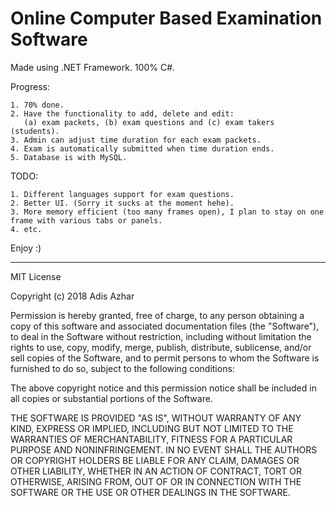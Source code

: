 # Online Computer Based Examination Software
Made using .NET Framework. 100% C#.

Progress:
  
    1. 70% done.
    2. Have the functionality to add, delete and edit:
       (a) exam packets, (b) exam questions and (c) exam takers (students).
    3. Admin can adjust time duration for each exam packets.
    4. Exam is automatically submitted when time duration ends.
    5. Database is with MySQL.
    
  TODO:
  
    1. Different languages support for exam questions.
    2. Better UI. (Sorry it sucks at the moment hehe).
    3. More memory efficient (too many frames open), I plan to stay on one frame with various tabs or panels.
    4. etc.
    
Enjoy :)

--------------------------------------------------------------------------------------------------------------------------

MIT License

Copyright (c) 2018 Adis Azhar

Permission is hereby granted, free of charge, to any person obtaining a copy
of this software and associated documentation files (the "Software"), to deal
in the Software without restriction, including without limitation the rights
to use, copy, modify, merge, publish, distribute, sublicense, and/or sell
copies of the Software, and to permit persons to whom the Software is
furnished to do so, subject to the following conditions:

The above copyright notice and this permission notice shall be included in all
copies or substantial portions of the Software.

THE SOFTWARE IS PROVIDED "AS IS", WITHOUT WARRANTY OF ANY KIND, EXPRESS OR
IMPLIED, INCLUDING BUT NOT LIMITED TO THE WARRANTIES OF MERCHANTABILITY,
FITNESS FOR A PARTICULAR PURPOSE AND NONINFRINGEMENT. IN NO EVENT SHALL THE
AUTHORS OR COPYRIGHT HOLDERS BE LIABLE FOR ANY CLAIM, DAMAGES OR OTHER
LIABILITY, WHETHER IN AN ACTION OF CONTRACT, TORT OR OTHERWISE, ARISING FROM,
OUT OF OR IN CONNECTION WITH THE SOFTWARE OR THE USE OR OTHER DEALINGS IN THE
SOFTWARE. 

